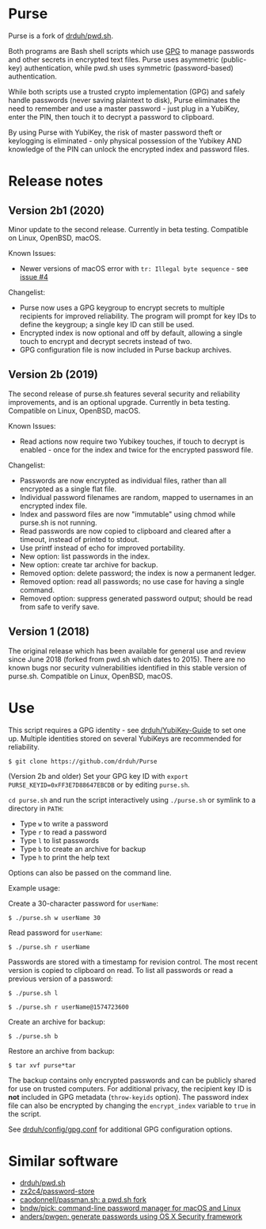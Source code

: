 # Purse

Purse is a fork of [drduh/pwd.sh](https://github.com/drduh/pwd.sh).

Both programs are Bash shell scripts which use [GPG](https://www.gnupg.org/) to manage passwords and other secrets in encrypted text files. Purse uses asymmetric (public-key) authentication, while pwd.sh uses symmetric (password-based) authentication.

While both scripts use a trusted crypto implementation (GPG) and safely handle passwords (never saving plaintext to disk), Purse eliminates the need to remember and use a master password - just plug in a YubiKey, enter the PIN, then touch it to decrypt a password to clipboard.

By using Purse with YubiKey, the risk of master password theft or keylogging is eliminated - only physical possession of the Yubikey AND knowledge of the PIN can unlock the encrypted index and password files.

# Release notes

## Version 2b1 (2020)

Minor update to the second release. Currently in beta testing. Compatible on Linux, OpenBSD, macOS.

Known Issues:

* Newer versions of macOS error with `tr: Illegal byte sequence` - see [issue #4](https://github.com/drduh/Purse/issues/4)


Changelist:

* Purse now uses a GPG keygroup to encrypt secrets to multiple recipients for improved reliability. The program will prompt for key IDs to define the keygroup; a single key ID can still be used.
* Encrypted index is now optional and off by default, allowing a single touch to encrypt and decrypt secrets instead of two.
* GPG configuration file is now included in Purse backup archives.

## Version 2b (2019)

The second release of purse.sh features several security and reliability improvements, and is an optional upgrade. Currently in beta testing. Compatible on Linux, OpenBSD, macOS.

Known Issues:

* Read actions now require two Yubikey touches, if touch to decrypt is enabled - once for the index and twice for the encrypted password file.

Changelist:

* Passwords are now encrypted as individual files, rather than all encrypted as a single flat file.
* Individual password filenames are random, mapped to usernames in an encrypted index file.
* Index and password files are now "immutable" using chmod while purse.sh is not running.
* Read passwords are now copied to clipboard and cleared after a timeout, instead of printed to stdout.
* Use printf instead of echo for improved portability.
* New option: list passwords in the index.
* New option: create tar archive for backup.
* Removed option: delete password; the index is now a permanent ledger.
* Removed option: read all passwords; no use case for having a single command.
* Removed option: suppress generated password output; should be read from safe to verify save.

## Version 1 (2018)

The original release which has been available for general use and review since June 2018 (forked from pwd.sh which dates to 2015). There are no known bugs nor security vulnerabilities identified in this stable version of purse.sh.  Compatible on Linux, OpenBSD, macOS.

# Use

This script requires a GPG identity - see [drduh/YubiKey-Guide](https://github.com/drduh/YubiKey-Guide) to set one up. Multiple identities stored on several YubiKeys are recommended for reliability.

```console
$ git clone https://github.com/drduh/Purse
```

(Version 2b and older) Set your GPG key ID with `export PURSE_KEYID=0xFF3E7D88647EBCDB` or by editing `purse.sh`.

`cd purse.sh` and run the script interactively using `./purse.sh` or symlink to a directory in `PATH`:

* Type `w` to write a password
* Type `r` to read a password
* Type `l` to list passwords
* Type `b` to create an archive for backup
* Type `h` to print the help text

Options can also be passed on the command line.

Example usage:

Create a 30-character password for `userName`:

```console
$ ./purse.sh w userName 30
```

Read password for `userName`:

```console
$ ./purse.sh r userName
```

Passwords are stored with a timestamp for revision control. The most recent version is copied to clipboard on read. To list all passwords or read a previous version of a password:

```console
$ ./purse.sh l

$ ./purse.sh r userName@1574723600
```

Create an archive for backup:

```console
$ ./purse.sh b
```

Restore an archive from backup:

```console
$ tar xvf purse*tar
```

The backup contains only encrypted passwords and can be publicly shared for use on trusted computers. For additional privacy, the recipient key ID is **not** included in GPG metadata (`throw-keyids` option). The password index file can also be encrypted by changing the `encrypt_index` variable to `true` in the script.

See [drduh/config/gpg.conf](https://github.com/drduh/config/blob/master/gpg.conf) for additional GPG configuration options.

# Similar software

* [drduh/pwd.sh](https://github.com/drduh/pwd.sh)
* [zx2c4/password-store](https://github.com/zx2c4/password-store)
* [caodonnell/passman.sh: a pwd.sh fork](https://github.com/caodonnell/passman.sh)
* [bndw/pick: command-line password manager for macOS and Linux](https://github.com/bndw/pick)
* [anders/pwgen: generate passwords using OS X Security framework](https://github.com/anders/pwgen)
